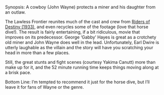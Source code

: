 Synopsis: A cowboy (John Wayne) protects a miner and his daughter from an outlaw.

The Lawless Frontier reunites much of the cast and crew from <a href="/browse/reviews/riders-of-destiny-1933/">Riders of Destiny (1933)</a>, and even recycles some of the footage (love that horse dive!). The result is fairly entertaining, if a bit ridiculous, movie that improves on its predecessor.  George ‘Gabby’ Hayes is great as a crotchety old miner and John Wayne does well in the lead.  Unfortunately, Earl Dwire is utterly laughable as the villain and the story will have you scratching your head in more than a few places.

Still, the great stunts and fight scenes (courtesy Yakima Canutt) more than make up for it, and the 52 minute running time keeps things moving along at a brisk pace.

Bottom Line: I’m tempted to recommend it just for the horse dive, but I’ll leave it for fans of Wayne or the genre.

